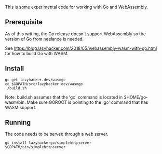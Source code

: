 This is some experimental code for working with Go and WebAssembly.

Prerequisite
------------

As of this writing, the Go release doesn't support WebAssembly so the version of Go from neelance is needed.

See https://blog.lazyhacker.com/2018/05/webassembly-wasm-with-go.html for how to build Go with WASM.

Install
-------

```
go get lazyhacker.dev/wasmgo
cd $GOPATH/src/lazyhacker.dev/wasmgo
./build.sh
```

Note: build.sh assumes that the 'go' command is located in $HOME/go-wasm/bin. Make sure GOROOT is pointing to the 'go' command that has WASM support.

Running
-------

The code needs to be served through a web server.

```
go install lazyhackergo/simplehttpserver
$GOPATH/bin/simplehttpserver
```
